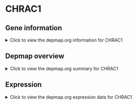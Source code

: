 <h1>CHRAC1</h1>

<h2>Gene information</h2>
<details>
  <summary>Click to view the depmap.org information for CHRAC1</summary>
  <p><a href="https://depmap.org/portal/gene/CHRAC1?tab=about" target="_BLANK">Open page in a new tab...</a></p>
  <iframe src="https://depmap.org/portal/gene/CHRAC1?tab=about" style="border:none;width:100%;height:800px"></iframe>
</details>

<h2>Depmap overview</h2>
<details>
  <summary>Click to view the depmap.org summary for CHRAC1</summary>
  <p><a href="https://depmap.org/portal/gene/CHRAC1?tab=overview" target="_BLANK">Open page in a new tab...</a></p>
  <iframe src="https://depmap.org/portal/gene/CHRAC1?tab=overview" style="border:none;width:100%;height:800px"></iframe>
</details>

<h2>Expression</h2>
<details>
  <summary>Click to view the depmap.org expression data for CHRAC1</summary>
  <p><a href="https://depmap.org/portal/gene/CHRAC1?tab=characterization" target="_BLANK">Open page in a new tab...</a></p>
  <iframe src="https://depmap.org/portal/gene/CHRAC1?tab=characterization" style="border:none;width:100%;height:800px"></iframe>
</details>


<!--
<h2>Reactome Pathway diagram</h2>
<details>
  <summary>Click to view the Reactome pathway for CHRAC1</summary>
  <p><a href="PURL" target="_BLANK">Open page in a new tab...</a></p>
  PNAME
</details>
-->


